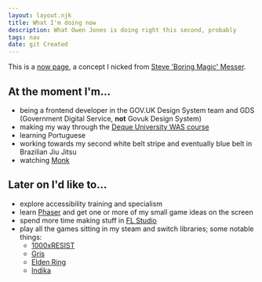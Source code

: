 ```yaml
---
layout: layout.njk
title: What I'm doing now
description: What Owen Jones is doing right this second, probably
tags: nav
date: git Created
---
```


This is a [now page](https://nownownow.com/about), a concept I nicked from [Steve 'Boring Magic' Messer](https://visitmy.website/now/).

## At the moment I'm...

- being a frontend developer in the GOV.UK Design System team and GDS (Government Digital Service, **not** Govuk Design System)
- making my way through the [Deque University WAS course](https://dequeuniversity.com/online-courses/web-accessibility)
- learning Portuguese
- working towards my second white belt stripe and eventually blue belt in Brazilian Jiu Jitsu
- watching [Monk](https://en.wikipedia.org/wiki/Monk_(TV_series))

## Later on I'd like to...

- explore accessibility training and specialism
- learn [Phaser](https://phaser.io/) and get one or more of my small game ideas on the screen
- spend more time making stuff in [FL Studio](https://www.image-line.com/fl-studio/)
- play all the games sitting in my steam and switch libraries; some notable things:
    - [1000xRESIST](https://store.steampowered.com/app/1675830/1000xRESIST/)
    - [Gris](https://nomada.studio/gris-game/)
    - [Elden Ring](https://en.bandainamcoent.eu/eldenring)
    - [Indika](https://indikathegame.com/)
